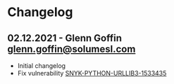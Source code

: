 



# Changelog

## 02.12.2021 - Glenn Goffin <glenn.goffin@solumesl.com>

* Initial changelog
* Fix vulnerability [SNYK-PYTHON-URLLIB3-1533435](https://security.snyk.io/vuln/SNYK-PYTHON-URLLIB3-1533435)
